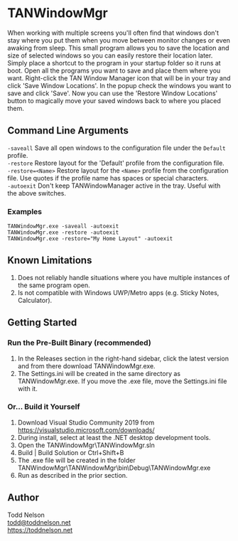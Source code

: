 # TANWindowMgr

When working with multiple screens you'll often find that windows don't stay where you put them when you move between monitor changes or even awaking from sleep. This small program allows you to save the location and size of selected windows so you can easily restore their location later. Simply place a shortcut to the program in your startup folder so it runs at boot. Open all the programs you want to save and place them where you want. Right-click the TAN Window Manager icon that will be in your tray and click 'Save Window Locations'. In the popup check the windows you want to save and click 'Save'. Now you can use the 'Restore Window Locations' button to magically move your saved windows back to where you placed them.

## Command Line Arguments

`-saveall`   Save all open windows to the configuration file under the `Default` profile.  
`-restore`  Restore layout for the 'Default' profile from the configuration file.  
`-restore=<Name>`  Restore layout for the `<Name>` profile from the configuration file.  Use quotes if the profile name has spaces or special characters.  
`-autoexit`  Don't keep TANWindowManager active in the tray. Useful with the above switches.

### Examples
`TANWindowMgr.exe -saveall -autoexit`  
`TANWindowMgr.exe -restore -autoexit`  
`TANWindowMgr.exe -restore="My Home Layout" -autoexit`

## Known Limitations
1. Does not reliably handle situations where you have multiple instances of the same program open.
2. Is not compatible with Windows UWP/Metro apps (e.g. Sticky Notes, Calculator).

## Getting Started

### Run the Pre-Built Binary (recommended)

1. In the Releases section in the right-hand sidebar, click the latest version and from there download TANWindowMgr.exe.
2. The Settings.ini will be created in the same directory as TANWindowMgr.exe. If you move the .exe file, move the Settings.ini file with it.

### Or... Build it Yourself

1. Download Visual Studio Community 2019 from 
   https://visualstudio.microsoft.com/downloads/
2. During install, select at least the .NET desktop development
   tools.
3. Open the TANWindowMgr\TANWindowMgr.sln
4. Build | Build Solution or Ctrl+Shift+B
5. The .exe file will be created in the folder
   TANWindowMgr\TANWindowMgr\bin\Debug\TANWindowMgr.exe
6. Run as described in the prior section.

## Author
Todd Nelson  
todd@toddnelson.net  
https://toddnelson.net
